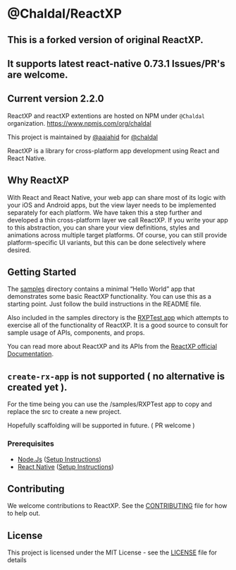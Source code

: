 # @Chaldal/ReactXP


## This is a forked version of original ReactXP.
## It supports latest react-native 0.73.1 Issues/PR's are welcome.
## Current version 2.2.0

ReactXP and reactXP extentions are hosted on NPM under `@Chaldal` organization.
https://www.npmjs.com/org/chaldal

This project is maintained by [@aajahid](https://github.com/aajahid) for [@chaldal](https://github.com/chaldal)

ReactXP is a library for cross-platform app development using React and React Native.

## Why ReactXP
With React and React Native, your web app can share most of its logic with your iOS and Android apps, but the view layer needs to be implemented separately for each platform. We have taken this a step further and developed a thin cross-platform layer we call ReactXP. If you write your app to this abstraction, you can share your view definitions, styles and animations across multiple target platforms. Of course, you can still provide platform-specific UI variants, but this can be done selectively where desired.

## Getting Started
The [samples](/samples) directory contains a minimal “Hello World” app that demonstrates some basic ReactXP functionality. You can use this as a starting point. Just follow the build instructions in the README file.

Also included in the samples directory is the [RXPTest app](/samples/RXPTest) which attempts to exercise all of the functionality of ReactXP. It is a good source to consult for sample usage of APIs, components, and props.

You can read more about ReactXP and its APIs from the [ReactXP official Documentation](https://microsoft.github.io/reactxp/docs/getting-started.html).


## `create-rx-app` is not supported ( no alternative is created yet ).
For the time being you can use the /samples/RXPTest app to copy and replace the src to create a new project.

Hopefully scaffolding will be supported in future. ( PR welcome )


### Prerequisites
* [Node.Js](https://nodejs.org/) ([Setup Instructions](https://nodejs.org/en/download/package-manager/))
* [React Native](https://facebook.github.io/react-native/) ([Setup Instructions](https://facebook.github.io/react-native/docs/getting-started))

## Contributing

We welcome contributions to ReactXP. See the [CONTRIBUTING](./CONTRIBUTING.md) file for how to help out.

## License
This project is licensed under the MIT License - see the [LICENSE](LICENSE) file for details
